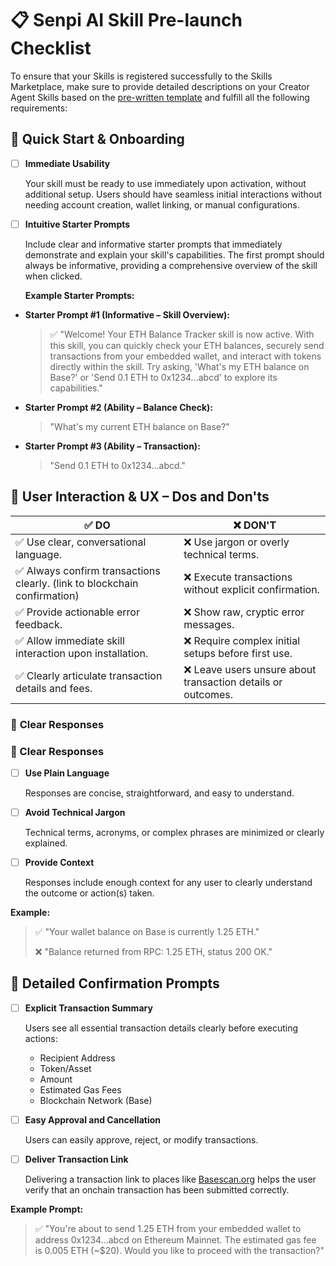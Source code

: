 # 📋 Senpi AI Skill Pre-launch Checklist

To ensure that your Skills is registered successfully to the Skills Marketplace, make sure to provide detailed descriptions on your Creator Agent Skills based on the [pre-written template](./.github/pull_request_template.md) and fulfill all the following requirements:

## 🔹 Quick Start & Onboarding

- [ ] **Immediate Usability**

    Your skill must be ready to use immediately upon activation, without additional setup. Users should have seamless initial interactions without needing account creation, wallet linking, or manual configurations.

- [ ] **Intuitive Starter Prompts**

    Include clear and informative starter prompts that immediately demonstrate and explain your skill's capabilities. The first prompt should always be informative, providing a comprehensive overview of the skill when clicked.

    **Example Starter Prompts:**

- **Starter Prompt #1 (Informative – Skill Overview):**

    > ✅ "Welcome! Your ETH Balance Tracker skill is now active. With this skill, you can quickly check your ETH balances, securely send transactions from your embedded wallet, and interact with tokens directly within the skill. Try asking, 'What's my ETH balance on Base?' or 'Send 0.1 ETH to 0x1234...abcd' to explore its capabilities."

- **Starter Prompt #2 (Ability – Balance Check):**

    > "What's my current ETH balance on Base?"

- **Starter Prompt #3 (Ability – Transaction):**

    > "Send 0.1 ETH to 0x1234...abcd."

## 🚦 **User Interaction & UX – Dos and Don'ts**

|   ✅ **DO**                                                               |   ❌ **DON'T**                                               |
| ------------------------------------------------------------------------- | ------------------------------------------------------------ |
| ✅ Use clear, conversational language.                                    | ❌ Use jargon or overly technical terms.                     |
| ✅ Always confirm transactions clearly. (link to blockchain confirmation) | ❌ Execute transactions without explicit confirmation.       |
| ✅ Provide actionable error feedback.                                     | ❌ Show raw, cryptic error messages.                         |
| ✅ Allow immediate skill interaction upon installation.                   | ❌ Require complex initial setups before first use.          |
| ✅ Clearly articulate transaction details and fees.                       | ❌ Leave users unsure about transaction details or outcomes. |

### 🔹 **Clear Responses**

### 🔹 Clear Responses

- [ ] **Use Plain Language**

    Responses are concise, straightforward, and easy to understand.

- [ ] **Avoid Technical Jargon**

    Technical terms, acronyms, or complex phrases are minimized or clearly explained.

- [ ] **Provide Context**

    Responses include enough context for any user to clearly understand the outcome or action(s) taken.

**Example:**

> ✅ "Your wallet balance on Base is currently 1.25 ETH."
>
> ❌ "Balance returned from RPC: 1.25 ETH, status 200 OK."

## 🔹 **Detailed Confirmation Prompts**

- [ ] **Explicit Transaction Summary**

    Users see all essential transaction details clearly before executing actions:

    - Recipient Address
    - Token/Asset
    - Amount
    - Estimated Gas Fees
    - Blockchain Network (Base)

- [ ] **Easy Approval and Cancellation**

    Users can easily approve, reject, or modify transactions.

- [ ] **Deliver Transaction Link**

    Delivering a transaction link to places like [Basescan.org](http://Basescan.org) helps the user verify that an onchain transaction has been submitted correctly.

**Example Prompt:**

> ✅ "You're about to send 1.25 ETH from your embedded wallet to address 0x1234...abcd on Ethereum Mainnet. The estimated gas fee is 0.005 ETH (~$20). Would you like to proceed with the transaction?"
